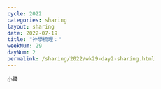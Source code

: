 ```yaml
---
cycle: 2022
categories: sharing
layout: sharing
date: 2022-07-19
title: "神學梳理："
weekNum: 29
dayNum: 2
permalink: /sharing/2022/wk29-day2-sharing.html
---
```


[](https://eccseattle.github.io/media/sharing/2022/wk029/2022-07-19-bin.m4a)

`小錢`
